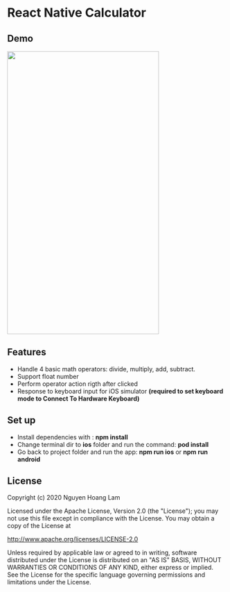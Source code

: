 React Native Calculator
========

Demo
--------

<img src="https://i.imgur.com/7GcuQcb.png" height="652" width="350">

Features
--------
- Handle 4 basic math operators: divide, multiply, add, subtract.
- Support float number
- Perform operator action rigth after clicked
- Response to keyboard input for iOS simulator **(required to set keyboard mode to Connect To Hardware Keyboard)**

Set up
--------
- Install dependencies with : **npm install**
- Change terminal dir to **ios** folder and run the command: **pod install**
- Go back to project folder and run the app: **npm run ios** or **npm run android**

License
--------

Copyright (c) 2020 Nguyen Hoang Lam

Licensed under the Apache License, Version 2.0 (the "License"); you may not use this file except in compliance with the License. You may obtain a copy of the License at

http://www.apache.org/licenses/LICENSE-2.0

Unless required by applicable law or agreed to in writing, software distributed under the License is distributed on an "AS IS" BASIS, WITHOUT WARRANTIES OR CONDITIONS OF ANY KIND, either express or implied. See the License for the specific language governing permissions and limitations under the License.
